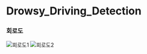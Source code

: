 # Drowsy_Driving_Detection
### 회로도

![회로도1](https://github.com/cjfghksals/hamster_detector_v3/assets/95117186/cdbe6fc7-19f6-4193-ac13-c36e06757bba)
![회로도2](https://github.com/cjfghksals/hamster_detector_v3/assets/95117186/cd8ef589-7be6-4b09-a3e5-051d976a6569)
